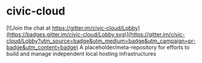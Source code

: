 # civic-cloud

[![Join the chat at https://gitter.im/civic-cloud/Lobby](https://badges.gitter.im/civic-cloud/Lobby.svg)](https://gitter.im/civic-cloud/Lobby?utm_source=badge&utm_medium=badge&utm_campaign=pr-badge&utm_content=badge)
A placeholder/meta-repository for efforts to build and manage independent local hosting infrastructures
